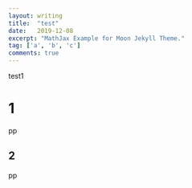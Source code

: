 ```yaml
---
layout: writing
title:  "test"
date:   2019-12-08
excerpt: "MathJax Example for Moon Jekyll Theme."
tag: ['a', 'b', 'c']
comments: true
---
```


test1

# 1

pp

## 2

pp

